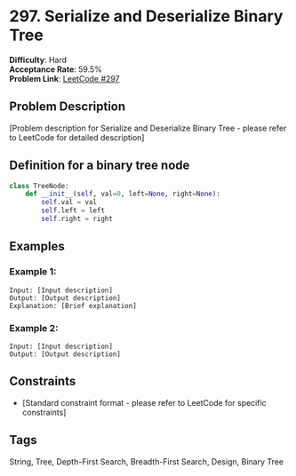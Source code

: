 # 297. Serialize and Deserialize Binary Tree

**Difficulty**: Hard  
**Acceptance Rate**: 59.5%  
**Problem Link**: [LeetCode #297](https://leetcode.com/problems/serialize-and-deserialize-binary-tree/)

## Problem Description

[Problem description for Serialize and Deserialize Binary Tree - please refer to LeetCode for detailed description]

## Definition for a binary tree node

```python
class TreeNode:
    def __init__(self, val=0, left=None, right=None):
        self.val = val
        self.left = left
        self.right = right
```

## Examples

### Example 1:
```
Input: [Input description]
Output: [Output description]
Explanation: [Brief explanation]
```

### Example 2:
```
Input: [Input description]
Output: [Output description]
```

## Constraints

- [Standard constraint format - please refer to LeetCode for specific constraints]

## Tags
String, Tree, Depth-First Search, Breadth-First Search, Design, Binary Tree